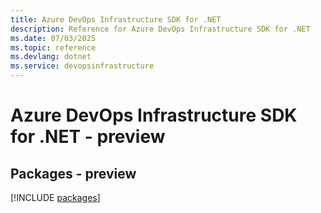 ```yaml
---
title: Azure DevOps Infrastructure SDK for .NET
description: Reference for Azure DevOps Infrastructure SDK for .NET
ms.date: 07/03/2025
ms.topic: reference
ms.devlang: dotnet
ms.service: devopsinfrastructure
---
```

# Azure DevOps Infrastructure SDK for .NET - preview
## Packages - preview
[!INCLUDE [packages](devops-infrastructure-index.md)]